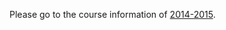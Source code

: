 
Please go to the course information of [2014-2015](https://github.com/software-engineering-amsterdam/software-construction/tree/master/2014-2015/).

